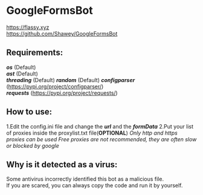# GoogleFormsBot
https://flassy.xyz  
https://github.com/Shawey/GoogleFormsBot

## Requirements: ##
***os*** (Default)  
***ast*** (Default)  
***threading*** (Default)
***random*** (Default)
***configparser*** (https://pypi.org/project/configparser/)  
***requests*** (https://pypi.org/project/requests/)

## How to use: ##

1.Edit the config.ini file and change the ***url*** and the ***formData***
2.Put your list of proxies inside the proxylist.txt file(**OPTIONAL**)
    *Only http and https proxies can be used*
    *Free proxies are not recommended, they are often slow or blocked by google*

## Why is it detected as a virus: ##
Some antivirus incorrectly identified this bot as a malicious file.  
If you are scared, you can always copy the code and run it by yourself.